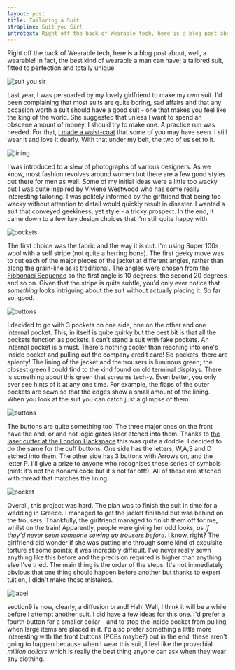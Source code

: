 ```yaml
---
layout: post
title: Tailoring a Suit
strapline: Suit you Sir!
introtext: Right off the back of Wearable tech, here is a blog post about, well, a wearable! In fact, the best kind of wearable a man can have; a tailored suit, fitted to perfection and totally unique.
---
```


Right off the back of Wearable tech, here is a blog post about, well, a wearable! In fact, the best kind of wearable a man can have; a tailored suit, fitted to perfection and totally unique.

![suit you sir](http://farm4.staticflickr.com/3716/11399935266_23c128f177.jpg)

Last year, I was persuaded by my lovely girlfriend to make my own suit. I'd been complaining that most suits are quite boring, sad affairs and that any occasion worth a suit should have a good suit - one that makes you feel like the king of the world. She suggested that unless I want to spend an obscene amount of money, I should try to make one. A practice run was needed. For that, [I made a waist-coat](http://www.section9.co.uk/posts/2012-04-16-Waistcoat.html) that some of you may have seen. I still wear it and love it dearly. With that under my belt, the two of us set to it.

![lining](http://farm8.staticflickr.com/7333/11399943915_eece27de5b.jpg) 

I was introduced to a slew of photographs of various designers. As we know, most fashion revolves around women but there are a few good styles out there for men as well. Some of my initial ideas were a little too wacky but I was quite inspired by Viviene Westwood who has some really interesting tailoring. I was politely informed by the girlfriend that being too wacky without attention to detail would quickly result in disaster. I wanted a suit that conveyed geekiness, yet style - a tricky prospect. In the end, it came down to a few key design choices that I'm still quite happy with.

![pockets](http://farm4.staticflickr.com/3780/11400080886_5d70fc2704.jpg)

The first choice was the fabric and the way it is cut. I'm using Super 100s wool with a self stripe (not quite a herring bone). The first geeky move was to cut each of the major pieces of the jacket at different angles, rather than along the grain-line as is traditional. The angles were chosen from the [Fibbonaci Sequence](http://en.wikipedia.org/wiki/Fibonacci_number) so the first angle is 10 degrees, the second 20 degrees and so on. Given that the stripe is quite subtle, you'd only ever notice that *something* looks intriguing about the suit without actually placing it. So far so, good. 

![buttons](http://farm4.staticflickr.com/3813/11400180143_320bacbb59.jpg)

I decided to go with 3 pockets on one side, one on the other and one internal pocket. This, in itself is quite quirky but the best bit is that all the pockets function as pockets. I can't stand a suit with fake pockets. An internal pocket is a must. There's nothing cooler than reaching into one's inside pocket and pulling out the company credit card! So pockets, there are aplenty! The lining of the jacket and the trousers is luminous green; the closest green I could find to the kind found on old terminal displays. There is something about this green that screams tech-y. Even better, you only ever see hints of it at any one time. For example, the flaps of the outer pockets are sewn so that the edges show a small amount of the lining. When you look at the suit you can catch just a glimpse of them.

![buttons](http://farm8.staticflickr.com/7351/11400004574_079bd04fd5.jpg) 

The buttons are quite something too! The three major ones on the front have the and, or and not logic gates laser etched into them. Thanks to [the laser cutter at the London Hackspace](http://london.hackspace.org.uk)  this was quite a doddle. I decided to do the same for the cuff buttons. One side has the letters, W,A,S and D etched into them. The other side has 3 buttons with Arrows on, and the letter P. I'll give a prize to anyone who recognises these series of symbols (hint: it's not the Konami code but it's not far off!). All of these are stitched with thread that matches the lining.

![pocket](http://farm4.staticflickr.com/3727/11400148853_96fbd1cbb9.jpg)

Overall, this project was hard. The plan was to finish the suit in time for a wedding in Greece. I managed to get the jacket finished but was behind on the trousers. Thankfully, the girlfriend managed to finish them off for me, whilst on the train! Apparently, people were giving her odd looks, *as if they'd never seen someone sewing up trousers before*. I know, right? The girlfriend did wonder if she was putting me through some kind of exquisite torture at some points; it was incredibly difficult. I've never really sewn anything like this before and the precision required is higher than anything else I've tried. The main thing is the order of the steps. It's not immediately obvious that one thing should happen before another but thanks to expert tuition, I didn't make these mistakes. 

![label](http://farm8.staticflickr.com/7385/11400117896_dc49027a60.jpg)

section9 is now, clearly, a diffusion brand! Hah! Well, I think it will be a while before I attempt another suit. I did have a few ideas for this one. I'd prefer a fourth button for a smaller collar - and to stop the inside pocket from pulling when large items are placed in it. I'd also prefer something a little more interesting with the front buttons (PCBs maybe?) but in the end, these aren't going to happen because when I wear this suit, I feel like the proverbial *million dollars* which is really the best thing anyone can ask when they wear any clothing.